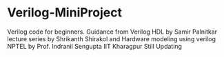 # Verilog-MiniProject
Verilog code for beginners. 
Guidance from Verilog HDL by Samir Palnitkar lecture series by Shrikanth Shirakol and Hardware modeling using verilog NPTEL by Prof. Indranil Sengupta IIT Kharagpur 
Still Updating

